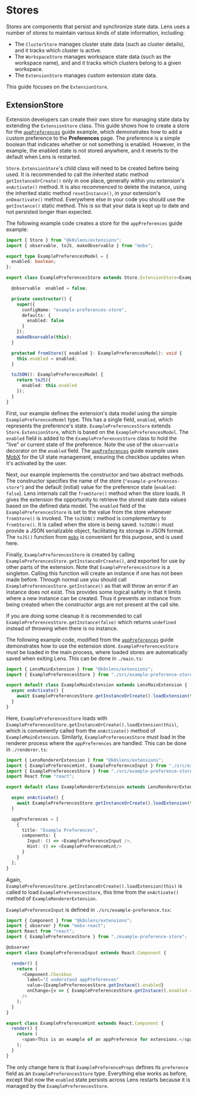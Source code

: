 # Stores

Stores are components that persist and synchronize state data. Lens uses a number of stores to maintain various kinds of state information, including:

* The `ClusterStore` manages cluster state data (such as cluster details), and it tracks which cluster is active.
* The `WorkspaceStore` manages workspace state data (such as the workspace name), and and it tracks which clusters belong to a given workspace.
* The `ExtensionStore` manages custom extension state data.

This guide focuses on the `ExtensionStore`.

## ExtensionStore

Extension developers can create their own store for managing state data by extending the `ExtensionStore` class.
This guide shows how to create a store for the [`appPreferences`](../renderer-extension#apppreferences) guide example, which demonstrates how to add a custom preference to the **Preferences** page.
The preference is a simple boolean that indicates whether or not something is enabled.
However, in the example, the enabled state is not stored anywhere, and it reverts to the default when Lens is restarted.

`Store.ExtensionStore`'s child class will need to be created before being used.
It is recommended to call the inherited static method `getInstanceOrCreate()` only in one place, generally within you extension's `onActivate()` method.
It is also recommenced to delete the instance, using the inherited static method `resetInstance()`, in your extension's `onDeactivate()` method.
Everywhere else in your code you should use the `getInstance()` static method.
This is so that your data is kept up to date and not persisted longer than expected.

The following example code creates a store for the `appPreferences` guide example:

``` typescript
import { Store } from "@k8slens/extensions";
import { observable, toJS, makeObservable } from "mobx";

export type ExamplePreferencesModel = {
  enabled: boolean;
};

export class ExamplePreferencesStore extends Store.ExtensionStore<ExamplePreferencesModel> {

  @observable  enabled = false;

  private constructor() {
    super({
      configName: "example-preferences-store",
      defaults: {
        enabled: false
      }
    });
    makeObservable(this);
  }

  protected fromStore({ enabled }: ExamplePreferencesModel): void {
    this.enabled = enabled;
  }

  toJSON(): ExamplePreferencesModel {
    return toJS({
      enabled: this.enabled
    });
  }
}
```

First, our example defines the extension's data model using the simple `ExamplePreferencesModel` type.
This has a single field, `enabled`, which represents the preference's state.
`ExamplePreferencesStore` extends `Store.ExtensionStore`, which is based on the `ExamplePreferencesModel`.
The `enabled` field is added to the `ExamplePreferencesStore` class to hold the "live" or current state of the preference.
Note the use of the `observable` decorator on the `enabled` field.
The [`appPreferences`](../renderer-extension#apppreferences) guide example uses [MobX](https://mobx.js.org/README.html) for the UI state management, ensuring the checkbox updates when it's activated by the user.

Next, our example implements the constructor and two abstract methods.
The constructor specifies the name of the store (`"example-preferences-store"`) and the default (initial) value for the preference state (`enabled: false`).
Lens internals call the `fromStore()` method when the store loads.
It gives the extension the opportunity to retrieve the stored state data values based on the defined data model.
The `enabled` field of the `ExamplePreferencesStore` is set to the value from the store whenever `fromStore()` is invoked.
The `toJSON()` method is complementary to `fromStore()`.
It is called when the store is being saved.
`toJSON()` must provide a JSON serializable object, facilitating its storage in JSON format.
The `toJS()` function from [`mobx`](https://mobx.js.org/README.html) is convenient for this purpose, and is used here.

Finally, `ExamplePreferencesStore` is created by calling `ExamplePreferencesStore.getInstanceOrCreate()`, and exported for use by other parts of the extension.
Note that `ExamplePreferencesStore` is a singleton.
Calling this function will create an instance if one has not been made before.
Through normal use you should call `ExamplePreferencesStore.getInstance()` as that will throw an error if an instance does not exist.
This provides some logical safety in that it limits where a new instance can be created.
Thus it prevents an instance from being created when the constructor args are not present at the call site.

If you are doing some cleanup it is recommended to call `ExamplePreferencesStore.getInstance(false)` which returns `undefined` instead of throwing when there is no instance.

The following example code, modified from the [`appPreferences`](../renderer-extension#apppreferences) guide demonstrates how to use the extension store.
`ExamplePreferencesStore` must be loaded in the main process, where loaded stores are automatically saved when exiting Lens.
This can be done in `./main.ts`:

``` typescript
import { LensMainExtension } from "@k8slens/extensions";
import { ExamplePreferencesStore } from "./src/example-preference-store";

export default class ExampleMainExtension extends LensMainExtension {
  async onActivate() {
    await ExamplePreferencesStore.getInstanceOrCreate().loadExtension(this);
  }
}
```

Here, `ExamplePreferencesStore` loads with `ExamplePreferencesStore.getInstanceOrCreate().loadExtension(this)`, which is conveniently called from the `onActivate()` method of `ExampleMainExtension`.
Similarly, `ExamplePreferencesStore` must load in the renderer process where the `appPreferences` are handled.
This can be done in `./renderer.ts`:

``` typescript
import { LensRendererExtension } from "@k8slens/extensions";
import { ExamplePreferenceHint, ExamplePreferenceInput } from "./src/example-preference";
import { ExamplePreferencesStore } from "./src/example-preference-store";
import React from "react";

export default class ExampleRendererExtension extends LensRendererExtension {

  async onActivate() {
    await ExamplePreferencesStore.getInstanceOrCreate().loadExtension(this);
  }

  appPreferences = [
    {
      title: "Example Preferences",
      components: {
        Input: () => <ExamplePreferenceInput />,
        Hint: () => <ExamplePreferenceHint/>
      }
    }
  ];
}
```

Again, `ExamplePreferencesStore.getInstanceOrCreate().loadExtension(this)` is called to load `ExamplePreferencesStore`, this time from the `onActivate()` method of `ExampleRendererExtension`.

`ExamplePreferenceInput` is defined in `./src/example-preference.tsx`:

``` typescript
import { Component } from "@k8slens/extensions";
import { observer } from "mobx-react";
import React from "react";
import { ExamplePreferencesStore } from "./example-preference-store";

@observer
export class ExamplePreferenceInput extends React.Component {

  render() {
    return (
      <Component.Checkbox
        label="I understand appPreferences"
        value={ExamplePreferencesStore.getInstace().enabled}
        onChange={v => { ExamplePreferencesStore.getInstace().enabled = v; }}
      />
    );
  }
}

export class ExamplePreferenceHint extends React.Component {
  render() {
    return (
      <span>This is an example of an appPreference for extensions.</span>
    );
  }
}
```

The only change here is that `ExamplePreferenceProps` defines its `preference` field as an `ExamplePreferencesStore` type.
Everything else works as before, except that now the `enabled` state persists across Lens restarts because it is managed by the
`ExamplePreferencesStore`.
